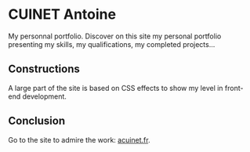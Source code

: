# CUINET Antoine

My personnal portfolio.
Discover on this site my personal portfolio presenting my skills, my qualifications, my completed projects...

## Constructions

A large part of the site is based on CSS effects to show my level in front-end development.

## Conclusion

Go to the site to admire the work: <a href="https://acuinet.fr" target="_blanc">acuinet.fr</a>.
